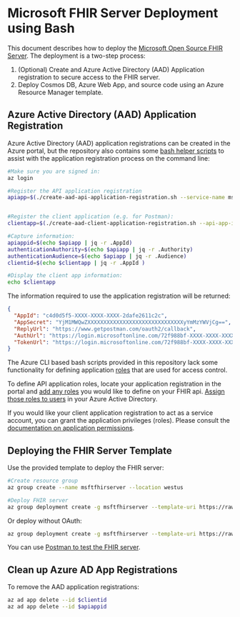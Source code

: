 # Microsoft FHIR Server Deployment using Bash

This document describes how to deploy the [Microsoft Open Source FHIR Server](https://github.com/Microsoft/fhir-server). The deployment is a two-step process:

1. (Optional) Create and Azure Active Directory (AAD) Application registration to secure access to the FHIR server. 
2. Deploy Cosmos DB, Azure Web App, and source code using an Azure Resource Manager template. 

## Azure Active Directory (AAD) Application Registration

Azure Active Directory (AAD) application registrations can be created in the Azure portal, but the repository also contains some [bash helper scripts](https://github.com/Microsoft/fhir-server/tree/master/samples/scripts/bash) to assist with the application registration process on the command line:

```bash
#Make sure you are signed in:
az login

#Register the API application registration
apiapp=$(./create-aad-api-application-registration.sh --service-name msftexamplefhir)


#Register the client application (e.g. for Postman):
clientapp=$(./create-aad-client-application-registration.sh --api-app-id $apiappid --display-name msftexampleclient --reply-url https://www.getpostman.com/oauth2/callback)

#Capture information:
apiappid=$(echo $apiapp | jq -r .AppId)
authenticationAuthority=$(echo $apiapp | jq -r .Authority)
authenticationAudience=$(echo $apiapp | jq -r .Audience)
clientid=$(echo $clientapp | jq -r .AppId )

#Display the client app information:
echo $clientapp
```

The information required to use the application registration will be returned:

```json
{
  "AppId": "c4d0d5f5-XXXX-XXXX-XXXX-2dafe2611c2c",
  "AppSecret": "YjM1MWQwZXXXXXXXXXXXXXXXXXXXXXXXXXXXXXXyYmMzYWVjCg==",
  "ReplyUrl": "https://www.getpostman.com/oauth2/callback",
  "AuthUrl": "https://login.microsoftonline.com/72f988bf-XXXX-XXXX-XXXXX-2d7cd011db47/oauth2/authorize?resource=https://msftexamplefhir.azurewebsites.net",
  "TokenUrl": "https://login.microsoftonline.com/72f988bf-XXXX-XXXX-XXXXX-2d7cd011db47/oauth2/token"
}
```

The Azure CLI based bash scripts provided in this repository lack some functionality for defining application [roles](Roles.md) that are used for access control. 

To define API application roles, locate your application registration in the portal and [add any roles](https://docs.microsoft.com/en-us/azure/active-directory/develop/howto-add-app-roles-in-azure-ad-apps#declare-roles-for-an-application) you would like to define on your FHIR api. [Assign those roles to users](https://docs.microsoft.com/en-us/azure/active-directory/develop/howto-add-app-roles-in-azure-ad-apps#assign-users-and-groups-to-roles) in your Azure Active Directory.

If you would like your client application registration to act as a service account, you can grant the application privileges (roles). Please consult the [documentation on application permissions](https://docs.microsoft.com/en-us/azure/active-directory/develop/quickstart-configure-app-access-web-apis).

## Deploying the FHIR Server Template

Use the provided template to deploy the FHIR server:

```bash
#Create resource group
az group create --name msftfhirserver --location westus

#Deploy FHIR server
az group deployment create -g msftfhirserver --template-uri https://raw.githubusercontent.com/Microsoft/fhir-server/master/samples/templates/default-azuredeploy.json --parameters serviceName=msftexamplefhir securityAuthenticationAuthority=${authenticationAuthority} securityAuthenticationAudience=${authenticationAudience}
```

Or deploy without OAuth:

```bash
az group deployment create -g msftfhirserver --template-uri https://raw.githubusercontent.com/Microsoft/fhir-server/master/samples/templates/default-azuredeploy.json --parameters serviceName=msftexamplefhir
```

You can use [Postman to test the FHIR server](PostmanTesting.md). 

## Clean up Azure AD App Registrations

To remove the AAD application registrations:

```bash
az ad app delete --id $clientid
az ad app delete --id $apiappid
```
